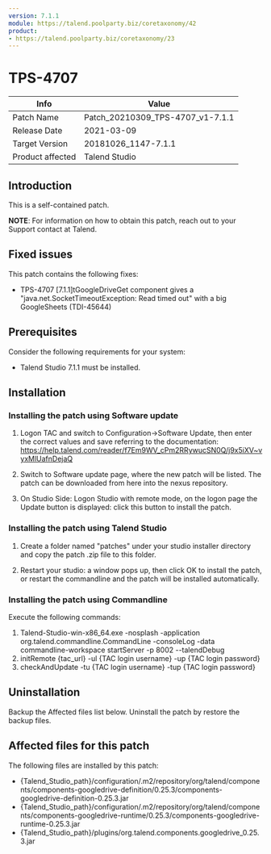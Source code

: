```yaml
---
version: 7.1.1
module: https://talend.poolparty.biz/coretaxonomy/42
product:
- https://talend.poolparty.biz/coretaxonomy/23
---
```


# TPS-4707

| Info             | Value |
| ---------------- | ---------------- |
| Patch Name       | Patch\_20210309\_TPS-4707\_v1-7.1.1 |
| Release Date     | 2021-03-09 |
| Target Version   | 20181026\_1147-7.1.1 |
| Product affected | Talend Studio |

## Introduction

This is a self-contained patch.

**NOTE**: For information on how to obtain this patch, reach out to your Support contact at Talend.

## Fixed issues

This patch contains the following fixes:

- TPS-4707 [7.1.1]tGoogleDriveGet component gives a "java.net.SocketTimeoutException: Read timed out" with a big GoogleSheets (TDI-45644)

## Prerequisites

Consider the following requirements for your system:

- Talend Studio 7.1.1 must be installed.


## Installation

### Installing the patch using Software update

1) Logon TAC and switch to Configuration->Software Update, then enter the correct values and save referring to the documentation: https://help.talend.com/reader/f7Em9WV_cPm2RRywucSN0Q/j9x5iXV~vyxMlUafnDejaQ

2) Switch to Software update page, where the new patch will be listed. The patch can be downloaded from here into the nexus repository.

3) On Studio Side: Logon Studio with remote mode, on the logon page the Update button is displayed: click this button to install the patch.

### Installing the patch using Talend Studio

1) Create a folder named "patches" under your studio installer directory and copy the patch .zip file to this folder.

2) Restart your studio: a window pops up, then click OK to install the patch, or restart the commandline and the patch will be installed automatically.

### Installing the patch using Commandline

Execute the following commands:

1. Talend-Studio-win-x86_64.exe -nosplash -application org.talend.commandline.CommandLine -consoleLog -data commandline-workspace startServer -p 8002 --talendDebug
2. initRemote {tac_url} -ul {TAC login username} -up {TAC login password}
3. checkAndUpdate -tu {TAC login username} -tup {TAC login password}

## Uninstallation
Backup the Affected files list below. Uninstall the patch by restore the backup files.

## Affected files for this patch

The following files are installed by this patch:

- {Talend\_Studio\_path}/configuration/.m2/repository/org/talend/components/components-googledrive-definition/0.25.3/components-googledrive-definition-0.25.3.jar
- {Talend\_Studio\_path}/configuration/.m2/repository/org/talend/components/components-googledrive-runtime/0.25.3/components-googledrive-runtime-0.25.3.jar
- {Talend\_Studio\_path}/plugins/org.talend.components.googledrive_0.25.3.jar